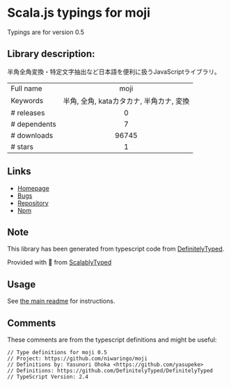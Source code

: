 
# Scala.js typings for moji

Typings are for version 0.5

## Library description:
半角全角変換・特定文字抽出など日本語を便利に扱うJavaScriptライブラリ。

|                    |                 |
| ------------------ | :-------------: |
| Full name          | moji |
| Keywords           | 半角, 全角, kataカタカナ, 半角カナ, 変換 |
| # releases         | 0 |
| # dependents       | 7 |
| # downloads        | 96745 |
| # stars            | 1 |

## Links
- [Homepage](https://github.com/niwaringo/moji)
- [Bugs](https://github.com/niwaringo/mojic/issues)
- [Repository](https://github.com/niwaringo/moji)
- [Npm](https://www.npmjs.com/package/moji)
    


## Note
This library has been generated from typescript code from [DefinitelyTyped](https://definitelytyped.org).

Provided with :purple_heart: from [ScalablyTyped](https://github.com/oyvindberg/ScalablyTyped)

## Usage
See [the main readme](../../readme.md) for instructions.

## Comments

These comments are from the typescript definitions and might be useful:
```
// Type definitions for moji 0.5
// Project: https://github.com/niwaringo/moji
// Definitions by: Yasunori Ohoka <https://github.com/yasupeke>
// Definitions: https://github.com/DefinitelyTyped/DefinitelyTyped
// TypeScript Version: 2.4

```

